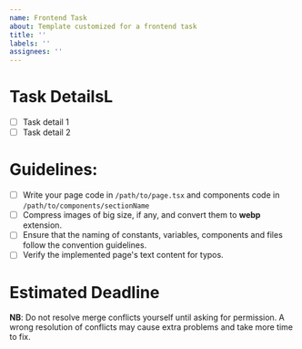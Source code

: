 ```yaml
---
name: Frontend Task
about: Template customized for a frontend task
title: ''
labels: ''
assignees: ''
---
```


# Task DetailsL
- [ ] Task detail 1
- [ ] Task detail 2

# Guidelines:
- [ ] Write your page code in `/path/to/page.tsx` and components code in `/path/to/components/sectionName`
- [ ] Compress images of big size, if any, and convert them to **webp** extension.
- [ ] Ensure that the naming of constants, variables, components and files follow the convention guidelines.
- [ ] Verify the implemented page's text content for typos.

# Estimated Deadline

**NB**: Do not resolve merge conflicts yourself until asking for permission. A wrong resolution of conflicts may cause extra problems and take more time to fix.
